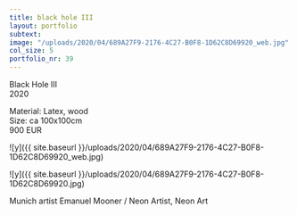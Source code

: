 ```yaml
---
title: black hole III
layout: portfolio
subtext: 
image: "/uploads/2020/04/689A27F9-2176-4C27-B0F8-1D62C8D69920_web.jpg"
col_size: 5
portfolio_nr: 39
---
```

Black Hole III  
2020

Material: Latex, wood  
Size: ca 100x100cm  
900 EUR

![y]({{ site.baseurl }}/uploads/2020/04/689A27F9-2176-4C27-B0F8-1D62C8D69920_web.jpg)

![y]({{ site.baseurl }}/uploads/2020/04/689A27F9-2176-4C27-B0F8-1D62C8D69920.jpg)

Munich artist Emanuel Mooner / Neon Artist, Neon Art